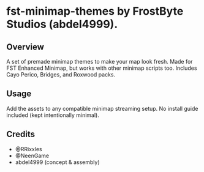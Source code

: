 # fst-minimap-themes by **FrostByte Studios (abdel4999)**.
## Overview
A set of premade minimap themes to make your map look fresh. Made for FST Enhanced Minimap, but works with other minimap scripts too. Includes Cayo Perico, Bridges, and Roxwood packs.
## Usage
Add the assets to any compatible minimap streaming setup. No install guide included (kept intentionally minimal).
## Credits
- @RRixxles
- @NeenGame
- abdel4999 (concept & assembly)
